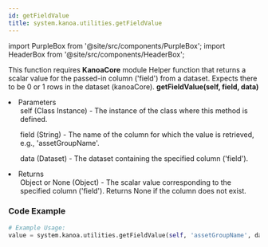```yaml
---
id: getFieldValue
title: system.kanoa.utilities.getFieldValue
---
```


import PurpleBox from '@site/src/components/PurpleBox';
import HeaderBox from '@site/src/components/HeaderBox';

<PurpleBox>This function requires <b>KanoaCore</b> module</PurpleBox>
<HeaderBox header="Description">Helper function that returns a scalar value for the passed-in column ('field') from a dataset. Expects there to be 0 or 1 rows in the dataset (kanoaCore).</HeaderBox>
<HeaderBox header="Syntax">
    <b>getFieldValue(self, field, data)</b>
    <li>Parameters <br />
        <ul>self (Class Instance) - The instance of the class where this method is defined.</ul>
        <ul>field (String) - The name of the column for which the value is retrieved, e.g., 'assetGroupName'.</ul>
        <ul>data (Dataset) - The dataset containing the specified column ('field').</ul>
    </li>
    <li>Returns <br />
        <ul>Object or None (Object) - The scalar value corresponding to the specified column ('field'). Returns None if the column does not exist.</ul>
    </li>
</HeaderBox>

### Code Example

```python
# Example Usage:
value = system.kanoa.utilities.getFieldValue(self, 'assetGroupName', data)

